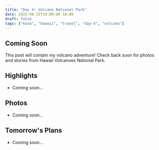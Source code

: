 ```yaml
---
title: "Day 4: Volcano National Park"
date: 2025-08-25T19:00:00-10:00
draft: false
tags: ["kona", "hawaii", "travel", "day-4", "volcano"]
---
```


## Coming Soon

This post will contain my volcano adventure! Check back soon for photos and stories from Hawaii Volcanoes National Park.

## Highlights

- Coming soon...

## Photos

- Coming soon...

## Tomorrow's Plans

- Coming soon...